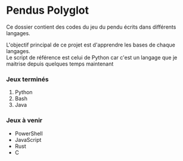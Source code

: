 # Pendus Polyglot
Ce dossier contient des codes du jeu du pendu écrits dans différents langages.

L'objectif principal de ce projet est d'apprendre les bases de chaque langages.  
Le script de référence est celui de Python car c'est un langage que je maitrise depuis quelques temps maintenant

### Jeux terminés
1. Python
2. Bash
3. Java

### Jeux à venir

- PowerShell
- JavaScript
- Rust
- C
